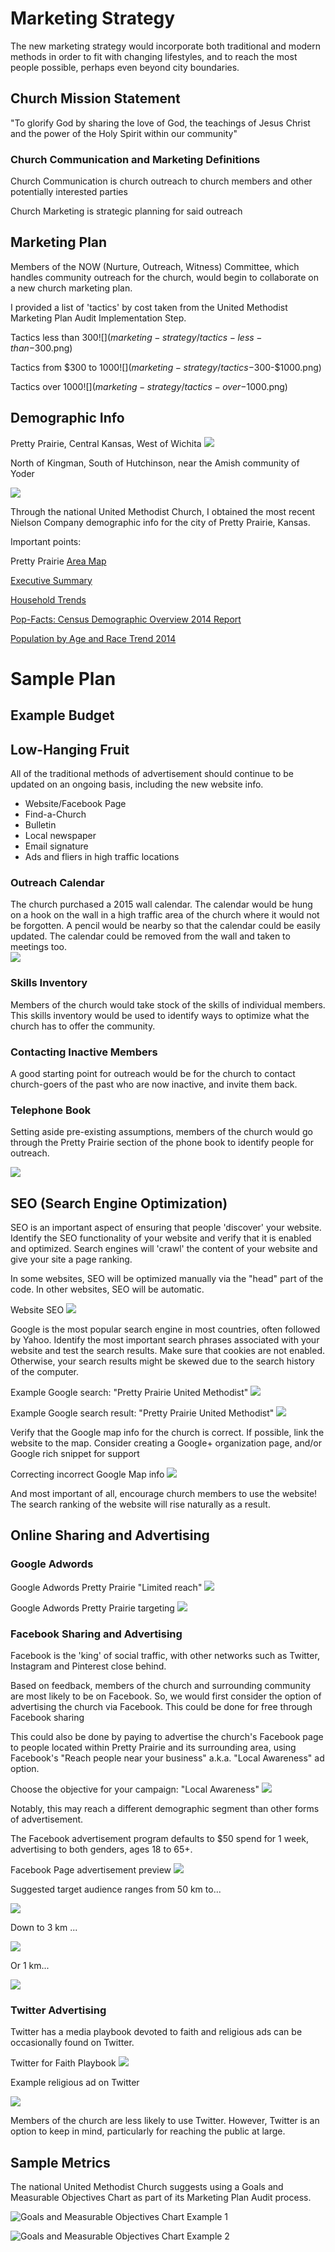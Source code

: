# Marketing Strategy

The new marketing strategy would incorporate both traditional and modern methods in order to fit with changing lifestyles, and to reach the most people possible, perhaps even beyond city boundaries. 

## Church Mission Statement

"To glorify God by sharing the love of God, the teachings of Jesus Christ and the power of the Holy Spirit within our community"

### Church Communication and Marketing Definitions

Church Communication is church outreach to church members and other potentially interested parties

Church Marketing is strategic planning for said outreach

## Marketing Plan

Members of the NOW (Nurture, Outreach, Witness) Committee, which handles community outreach for the church, would begin to collaborate on a new church marketing plan. 

I provided a list of 'tactics' by cost taken from the United Methodist Marketing Plan Audit Implementation Step.

Tactics less than $300
![](marketing-strategy/tactics-less-than-$300.png)

Tactics from $300 to $1000
![](marketing-strategy/tactics-$300-$1000.png)

Tactics over $1000
![](marketing-strategy/tactics-over-$1000.png)

## Demographic Info

Pretty Prairie, Central Kansas, West of Wichita
![](marketing-strategy/google-map-pretty-prairie-kansas.png)

North of Kingman, South of Hutchinson, near the Amish community of Yoder

![](marketing-strategy/google-map-pretty-prairie-wichita.png)

Through the national United Methodist Church, I obtained the most recent Nielson Company demographic info for the city of Pretty Prairie, Kansas. 

Important points:

Pretty Prairie [Area Map](https://drive.google.com/file/d/0B02bpu7HZwJRaVp5dGNMOUpYbU0/view?usp=sharing)

[Executive Summary](https://drive.google.com/file/d/0B02bpu7HZwJRMFJTM3BWZXprbWM/view?usp=sharing)

[Household Trends](https://drive.google.com/file/d/0B02bpu7HZwJRV1dnSGplRUxmMDg/view?usp=sharing)

[Pop-Facts: Census Demographic Overview 2014 Report](https://drive.google.com/file/d/0B02bpu7HZwJRSHFwVm5kX0FHMmc/view?usp=sharing)

[Population by Age and Race Trend 2014](https://drive.google.com/file/d/0B02bpu7HZwJRelJTXzd1XzVWUE0/view?usp=sharing)

# Sample Plan

## Example Budget

## Low-Hanging Fruit

All of the traditional methods of advertisement should continue to be updated on an ongoing basis, including the new website info.

* Website/Facebook Page
* Find-a-Church
* Bulletin
* Local newspaper
* Email signature
* Ads and fliers in high traffic locations

### Outreach Calendar

The church purchased a 2015 wall calendar. The calendar would be hung on a hook on the wall in a high traffic area of the church where it would not be forgotten. A pencil would be nearby so that the calendar could be easily updated. The calendar could be removed from the wall and taken to meetings too.  
![](marketing-strategy/marketing-strategy-outreach-calendar.jpg)

### Skills Inventory

Members of the church would take stock of the skills of individual members. This skills inventory would be used to identify ways to optimize what the church has to offer the community. 

### Contacting Inactive Members

A good starting point for outreach would be for the church to contact church-goers of the past who are now inactive, and invite them back. 

### Telephone Book

Setting aside pre-existing assumptions, members of the church would go through the Pretty Prairie section of the phone book to identify people for outreach. 

![](marketing-strategy/marketing-strategy-telephone-book.jpg)

## SEO (Search Engine Optimization)

SEO is an important aspect of ensuring that people 'discover' your website. Identify the SEO functionality of your website and verify that it is enabled and optimized. Search engines will 'crawl' the content of your website and give your site a page ranking. 

In some websites, SEO will be optimized manually via the "head" part of the code. In other websites, SEO will be automatic. 

Website SEO
![](marketing-strategy/website-seo.jpg)

Google is the most popular search engine in most countries, often followed by Yahoo. Identify the most important search phrases associated with your website and test the search results. Make sure that cookies are not enabled. Otherwise, your search results might be skewed due to the search history of the computer. 

Example Google search: "Pretty Prairie United Methodist"
![](marketing-strategy/google-search-pretty-prairie-united.jpg)

Example Google search result: "Pretty Prairie United Methodist"
![](marketing-strategy/google-search-pretty-prairie-united-methodist.jpg)

Verify that the Google map info for the church is correct. If possible, link the website to the map. Consider creating a Google+ organization page, and/or Google rich snippet for support

Correcting incorrect Google Map info
![](marketing-strategy/google-pretty-prairie-united-methodist-church-report-a-problem.png)

And most important of all, encourage church members to use the website! The search ranking of the website will rise naturally as a result.

## Online Sharing and Advertising

### Google Adwords

Google Adwords Pretty Prairie "Limited reach"
![](marketing-strategy/google-adwords-pretty-prairie.png)

Google Adwords Pretty Prairie targeting
![](marketing-strategy/google-adwords-pretty-prairie-targeting.png)

### Facebook Sharing and Advertising

Facebook is the 'king' of social traffic, with other networks such as Twitter, Instagram and Pinterest close behind. 

Based on feedback, members of the church and surrounding community are most likely to be on Facebook. So, we would first consider the option of advertising the church via Facebook. This could be done for free through Facebook sharing

This could also be done by paying to advertise the church's Facebook page to people located within Pretty Prairie and its surrounding area, using Facebook's "Reach people near your business" a.k.a. "Local Awareness" ad option.

Choose the objective for your campaign: "Local Awareness"
![](marketing-strategy/facebook-page-advertisement-choose-objective.png)

Notably, this may reach a different demographic segment than other forms of advertisement. 

The Facebook advertisement program defaults to $50 spend for 1 week, advertising to both genders, ages 18 to 65+.

Facebook Page advertisement preview
![](marketing-strategy/facebook-page-advertisement-preview.png)

Suggested target audience ranges from 50 km to... 

![](marketing-strategy/facebook-page-advertisement-reach-50km.png)

Down to 3 km ... 

![](marketing-strategy/facebook-page-advertisement-reach-3km.png)

Or 1 km...

![](marketing-strategy/facebook-page-advertisement-reach-1km.png)

### Twitter Advertising

Twitter has a media playbook devoted to faith and religious ads can be occasionally found on Twitter. 

Twitter for Faith Playbook
![](marketing-strategy/twitter-for-faith-playbook.png)

Example religious ad on Twitter

![](marketing-strategy/twitter-religious-advertisement.png)

Members of the church are less likely to use Twitter. However, Twitter is an option to keep in mind, particularly for reaching the public at large. 

## Sample Metrics

The national United Methodist Church suggests using a Goals and Measurable Objectives Chart as part of its Marketing Plan Audit process. 

![Goals and Measurable Objectives Chart Example 1](marketing-strategy/marketing-strategy-goals-measurable-objectives-chart-example-1.png)

![Goals and Measurable Objectives Chart Example 2](marketing-strategy/marketing-strategy-goals-measurable-objectives-chart-example-2.png)
